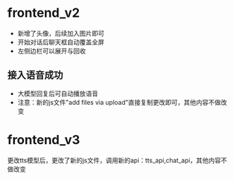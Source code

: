 # frontend_v2
- 新增了头像，后续加入图片即可
- 开始对话后聊天框自动覆盖全屏
- 左侧边栏可以展开与回收

## 接入语音成功
- 大模型回复后可自动播放语音
- 注意：新的js文件"add files via upload"直接复制更改即可，其他内容不做改变

# frontend_v3
更改tts模型后，更改了新的js文件，调用新的api：tts_api,chat_api，其他内容不做改变
